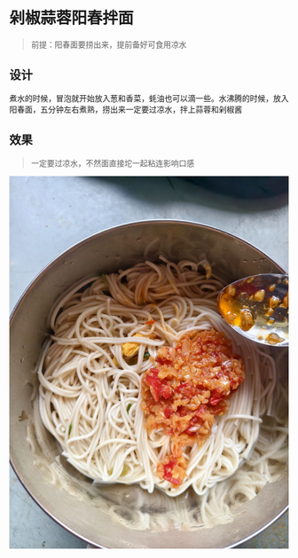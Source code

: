 # 剁椒蒜蓉阳春拌面

> 前提：阳春面要捞出来，提前备好可食用凉水

## 设计

煮水的时候，冒泡就开始放入葱和香菜，蚝油也可以滴一些。水沸腾的时候，放入阳春面，五分钟左右煮熟，捞出来一定要过凉水，拌上蒜蓉和剁椒酱

## 效果
> 一定要过凉水，不然面直接坨一起粘连影响口感

![5](src/5.jpg)